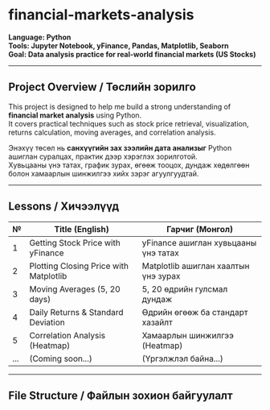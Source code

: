 # financial-markets-analysis

**Language: Python**  
**Tools: Jupyter Notebook, yFinance, Pandas, Matplotlib, Seaborn**  
**Goal: Data analysis practice for real-world financial markets (US Stocks)**

---

## Project Overview / Төслийн зорилго

This project is designed to help me build a strong understanding of **financial market analysis** using Python.  
It covers practical techniques such as stock price retrieval, visualization, returns calculation, moving averages, and correlation analysis.

Энэхүү төсөл нь **санхүүгийн зах зээлийн дата анализыг** Python ашиглан суралцах, практик дээр хэрэглэх зорилготой.  
Хувьцааны үнэ татах, график зурах, өгөөж тооцох, дундаж хөдөлгөөн болон хамаарлын шинжилгээ хийх зэрэг агуулгуудтай.

---

## Lessons / Хичээлүүд

| №   | Title (English)                         | Гарчиг (Монгол)                             
|-----|------------------------------------------|---------------------------------------------
| 1   | Getting Stock Price with yFinance       | yFinance ашиглан хувьцааны үнэ татах        
| 2   | Plotting Closing Price with Matplotlib  | Matplotlib ашиглан хаалтын үнэ зурах       
| 3   | Moving Averages (5, 20 days)            | 5, 20 өдрийн гулсмал дундаж                 
| 4   | Daily Returns & Standard Deviation      | Өдрийн өгөөж ба стандарт хазайлт           
| 5   | Correlation Analysis (Heatmap)          | Хамаарлын шинжилгээ (Heatmap)              
| ... | (Coming soon...)                        | (Үргэлжлэл байна...)                        

---

## File Structure / Файлын зохион байгуулалт